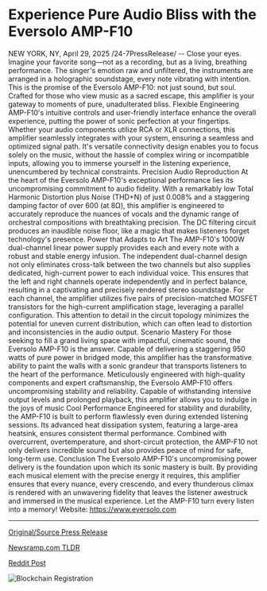 # Experience Pure Audio Bliss with the Eversolo AMP-F10

NEW YORK, NY, April 29, 2025 /24-7PressRelease/ -- Close your eyes. Imagine your favorite song—not as a recording, but as a living, breathing performance. The singer's emotion raw and unfiltered, the instruments are arranged in a holographic soundstage, every note vibrating with intention. This is the promise of the Eversolo AMP-F10: not just sound, but soul. Crafted for those who view music as a sacred escape, this amplifier is your gateway to moments of pure, unadulterated bliss.  Flexible Engineering  AMP-F10's intuitive controls and user-friendly interface enhance the overall experience, putting the power of sonic perfection at your fingertips. Whether your audio components utilize RCA or XLR connections, this amplifier seamlessly integrates with your system, ensuring a seamless and optimized signal path. It's versatile connectivity design enables you to focus solely on the music, without the hassle of complex wiring or incompatible inputs, allowing you to immerse yourself in the listening experience, unencumbered by technical constraints.  Precision Audio Reproduction  At the heart of the Eversolo AMP-F10's exceptional performance lies its uncompromising commitment to audio fidelity. With a remarkably low Total Harmonic Distortion plus Noise (THD+N) of just 0.008% and a staggering damping factor of over 600 (at 8Ω), this amplifier is engineered to accurately reproduce the nuances of vocals and the dynamic range of orchestral compositions with breathtaking precision. The DC filtering circuit produces an inaudible noise floor, like a magic that makes listeners forget technology's presence.  Power that Adapts to Art  The AMP-F10's 1000W dual-channel linear power supply provides each and every note with a robust and stable energy infusion. The independent dual-channel design not only eliminates cross-talk between the two channels but also supplies dedicated, high-current power to each individual voice. This ensures that the left and right channels operate independently and in perfect balance, resulting in a captivating and precisely rendered stereo soundstage. For each channel, the amplifier utilizes five pairs of precision-matched MOSFET transistors for the high-current amplification stage, leveraging a parallel configuration. This attention to detail in the circuit topology minimizes the potential for uneven current distribution, which can often lead to distortion and inconsistencies in the audio output.  Scenario Mastery  For those seeking to fill a grand living space with impactful, cinematic sound, the Eversolo AMP-F10 is the answer. Capable of delivering a staggering 950 watts of pure power in bridged mode, this amplifier has the transformative ability to paint the walls with a sonic grandeur that transports listeners to the heart of the performance.  Meticulously engineered with high-quality components and expert craftsmanship, the Eversolo AMP-F10 offers uncompromising stability and reliability. Capable of withstanding intensive output levels and prolonged playback, this amplifier allows you to indulge in the joys of music  Cool Performance Engineered for stability and durability, the AMP-F10 is built to perform flawlessly even during extended listening sessions. Its advanced heat dissipation system, featuring a large-area heatsink, ensures consistent thermal performance. Combined with overcurrent, overtemperature, and short-circuit protection, the AMP-F10 not only delivers incredible sound but also provides peace of mind for safe, long-term use.  Conclusion The Eversolo AMP-F10's uncompromising power delivery is the foundation upon which its sonic mastery is built. By providing each musical element with the precise energy it requires, this amplifier ensures that every nuance, every crescendo, and every thunderous climax is rendered with an unwavering fidelity that leaves the listener awestruck and immersed in the musical experience. Let the AMP-F10 turn every listen into a memory!  Website: https://www.eversolo.com 

---

[Original/Source Press Release](https://www.24-7pressrelease.com/press-release/522148/experience-pure-audio-bliss-with-the-eversolo-amp-f10)
                    

[Newsramp.com TLDR](https://newsramp.com/curated-news/eversolo-amp-f10-amplifying-music-with-soulful-precision/77f66a56b9505793c679b8f7c3fc54b8) 

 



[Reddit Post](https://www.reddit.com/r/Lifestyle_Culture/comments/1kai48o/eversolo_ampf10_amplifying_music_with_soulful/) 



![Blockchain Registration](https://cdn.newsramp.app/24-7PressRelease/qrcode/254/29/herbqEFJ.webp)